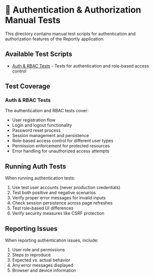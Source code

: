 # 🧪 Authentication & Authorization Manual Tests

This directory contains manual test scripts for authentication and authorization features of the Reportly application.

## Available Test Scripts

- [Auth & RBAC Tests](auth-rbac-tests.md) - Tests for authentication and role-based access control

## Test Coverage

### Auth & RBAC Tests

The authentication and RBAC tests cover:
- User registration flow
- Login and logout functionality
- Password reset process
- Session management and persistence
- Role-based access control for different user types
- Permission enforcement for protected resources
- Error handling for unauthorized access attempts

## Running Auth Tests

When running authentication tests:

1. Use test user accounts (never production credentials)
2. Test both positive and negative scenarios
3. Verify proper error messages for invalid inputs
4. Check session persistence across page refreshes
5. Test role-based UI differences
6. Verify security measures like CSRF protection

## Reporting Issues

When reporting authentication issues, include:

1. User role and permissions
2. Steps to reproduce
3. Expected vs. actual behavior
4. Any error messages displayed
5. Browser and device information
